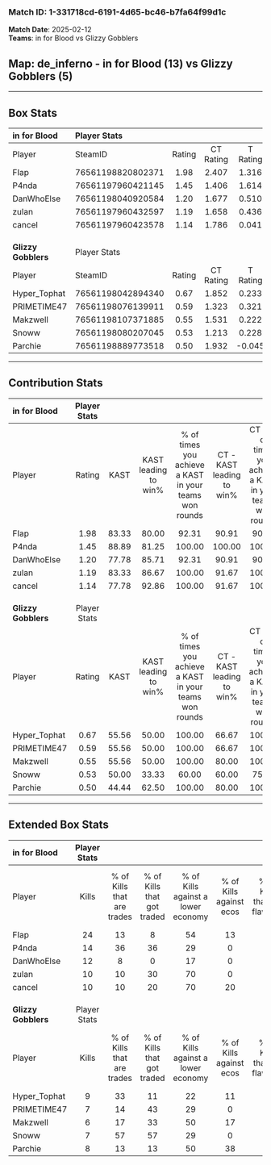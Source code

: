 ### Match ID: 1-331718cd-6191-4d65-bc46-b7fa64f99d1c  
**Match Date**: 2025-02-12  
**Teams**: in for Blood vs Glizzy Gobblers  

## **Map**: de_inferno - in for Blood (13) vs Glizzy Gobblers (5)  
---  

## Box Stats  

| **in for Blood**    | Player Stats      |        |           |          |       |       |       |         |        |      |     |
| :- | :- | :-: | :-: | :-: | :-: | :-: | :-: | :-: | :-: | :-: | :-: |
| Player              | SteamID           | Rating | CT Rating | T Rating | KAST  |  ADR  | Kills | Assists | Deaths | K/D  | HS% |
| FIap                | 76561198820802371 |  1.98  |   2.407   |  1.316   | 83.33 | 111.9 |  24   |    2    |   7    | 3.43 | 45  |
| P4nda               | 76561197960421145 |  1.45  |   1.406   |  1.614   | 88.89 | 71.9  |  14   |    2    |   6    | 2.33 | 57  |
| DanWhoElse          | 76561198040920584 |  1.20  |   1.677   |  0.510   | 77.78 | 77.8  |  12   |    2    |   9    | 1.33 | 58  |
| zulan               | 76561197960432597 |  1.19  |   1.658   |  0.436   | 83.33 | 74.4  |  10   |    7    |   8    | 1.25 | 20  |
| cancel              | 76561197960423578 |  1.14  |   1.786   |  0.041   | 77.78 | 64.5  |  10   |   11    |   8    | 1.25 | 20  |
|                     |                   |        |           |          |       |       |       |         |        |      |     |
|                     |                   |        |           |          |       |       |       |         |        |      |     |
|                     |                   |        |           |          |       |       |       |         |        |      |     |
| **Glizzy Gobblers** | Player Stats      |        |           |          |       |       |       |         |        |      |     |
| Player              | SteamID           | Rating | CT Rating | T Rating | KAST  |  ADR  | Kills | Assists | Deaths | K/D  | HS% |
| Hyper_Tophat        | 76561198042894340 |  0.67  |   1.852   |  0.233   | 55.56 | 56.3  |   9   |    1    |   14   | 0.64 | 22  |
| PRIMETIME47         | 76561198076139911 |  0.59  |   1.323   |  0.321   | 55.56 | 60.2  |   7   |    2    |   14   | 0.50 | 42  |
| Makzwell            | 76561198107371885 |  0.55  |   1.531   |  0.222   | 55.56 | 57.1  |   6   |    5    |   14   | 0.43 | 83  |
| Snoww               | 76561198080207045 |  0.53  |   1.213   |  0.228   | 50.00 | 52.3  |   7   |    2    |   14   | 0.50 |  0  |
| Parchie             | 76561198889773518 |  0.50  |   1.932   |  -0.045  | 44.44 | 51.2  |   8   |    1    |   15   | 0.53 | 37  |
---  

## Contribution Stats  

| **in for Blood**    | Player Stats |       |                      |                                                        |                           |                                                             |                          |                                                            |
| :- | :-: | :-: | :-: | :-: | :-: | :-: | :-: | :-: |
| Player              |    Rating    | KAST  | KAST leading to win% | % of times you achieve a KAST in your teams won rounds | CT - KAST leading to win% | CT - % of times you achieve a KAST in your teams won rounds | T - KAST leading to win% | T - % of times you achieve a KAST in your teams won rounds |
| FIap                |     1.98     | 83.33 |        80.00         |                         92.31                          |           90.91           |                            90.91                            |          50.00           |                           100.00                           |
| P4nda               |     1.45     | 88.89 |        81.25         |                         100.00                         |          100.00           |                           100.00                            |          40.00           |                           100.00                           |
| DanWhoElse          |     1.20     | 77.78 |        85.71         |                         92.31                          |           90.91           |                            90.91                            |          66.67           |                           100.00                           |
| zulan               |     1.19     | 83.33 |        86.67         |                         100.00                         |           91.67           |                           100.00                            |          66.67           |                           100.00                           |
| cancel              |     1.14     | 77.78 |        92.86         |                         100.00                         |           91.67           |                           100.00                            |          100.00          |                           100.00                           |
|                     |              |       |                      |                                                        |                           |                                                             |                          |                                                            |
|                     |              |       |                      |                                                        |                           |                                                             |                          |                                                            |
|                     |              |       |                      |                                                        |                           |                                                             |                          |                                                            |
| **Glizzy Gobblers** | Player Stats |       |                      |                                                        |                           |                                                             |                          |                                                            |
| Player              |    Rating    | KAST  | KAST leading to win% | % of times you achieve a KAST in your teams won rounds | CT - KAST leading to win% | CT - % of times you achieve a KAST in your teams won rounds | T - KAST leading to win% | T - % of times you achieve a KAST in your teams won rounds |
| Hyper_Tophat        |     0.67     | 55.56 |        50.00         |                         100.00                         |           66.67           |                           100.00                            |          25.00           |                           100.00                           |
| PRIMETIME47         |     0.59     | 55.56 |        50.00         |                         100.00                         |           66.67           |                           100.00                            |          25.00           |                           100.00                           |
| Makzwell            |     0.55     | 55.56 |        50.00         |                         100.00                         |           80.00           |                           100.00                            |          20.00           |                           100.00                           |
| Snoww               |     0.53     | 50.00 |        33.33         |                         60.00                          |           60.00           |                            75.00                            |           0.00           |                            0.00                            |
| Parchie             |     0.50     | 44.44 |        62.50         |                         100.00                         |           80.00           |                           100.00                            |          33.33           |                           100.00                           |
---  

## Extended Box Stats  

| **in for Blood**    | Player Stats |                            |                            |                                    |                         |                              |                                 |        |                             |                                     |                          |                               |                            |
| :- | :-: | :-: | :-: | :-: | :-: | :-: | :-: | :-: | :-: | :-: | :-: | :-: | :-: |
| Player              |    Kills     | % of Kills that are trades | % of Kills that got traded | % of Kills against a lower economy | % of Kills against ecos | % of Kills that are flawless | % of Kills that are close duels | Deaths | % of Deaths that get traded | % of Deaths against a lower economy | % of Deaths against ecos | % of Deaths that are flawless | % of Deaths that are close |
| FIap                |      24      |             13             |             8              |                 54                 |           13            |              75              |                4                |   7    |             29              |                  0                  |            0             |              71               |             0              |
| P4nda               |      14      |             36             |             36             |                 29                 |            0            |              64              |               14                |   6    |             17              |                 17                  |            0             |              67               |             0              |
| DanWhoElse          |      12      |             8              |             0              |                 17                 |            0            |              58              |                8                |   9    |             33              |                 22                  |            0             |              44               |             0              |
| zulan               |      10      |             10             |             30             |                 70                 |            0            |              80              |                0                |   8    |             25              |                 38                  |            0             |              75               |             13             |
| cancel              |      10      |             10             |             20             |                 70                 |           20            |              60              |               10                |   8    |             38              |                 25                  |            0             |              75               |             0              |
|                     |              |                            |                            |                                    |                         |                              |                                 |        |                             |                                     |                          |                               |                            |
|                     |              |                            |                            |                                    |                         |                              |                                 |        |                             |                                     |                          |                               |                            |
|                     |              |                            |                            |                                    |                         |                              |                                 |        |                             |                                     |                          |                               |                            |
| **Glizzy Gobblers** | Player Stats |                            |                            |                                    |                         |                              |                                 |        |                             |                                     |                          |                               |                            |
| Player              |    Kills     | % of Kills that are trades | % of Kills that got traded | % of Kills against a lower economy | % of Kills against ecos | % of Kills that are flawless | % of Kills that are close duels | Deaths | % of Deaths that get traded | % of Deaths against a lower economy | % of Deaths against ecos | % of Deaths that are flawless | % of Deaths that are close |
| Hyper_Tophat        |      9       |             33             |             11             |                 22                 |           11            |              78              |               11                |   14   |             21              |                  7                  |            0             |              64               |             0              |
| PRIMETIME47         |      7       |             14             |             43             |                 29                 |            0            |              57              |                0                |   14   |             14              |                 14                  |            0             |              71               |             14             |
| Makzwell            |      6       |             17             |             33             |                 50                 |           17            |              50              |                0                |   14   |             14              |                 21                  |            0             |              79               |             0              |
| Snoww               |      7       |             57             |             57             |                 29                 |            0            |              57              |                0                |   14   |              7              |                  7                  |            0             |              50               |             7              |
| Parchie             |      8       |             13             |             13             |                 50                 |           38            |              75              |                0                |   15   |             27              |                  7                  |            0             |              80               |             13             |
